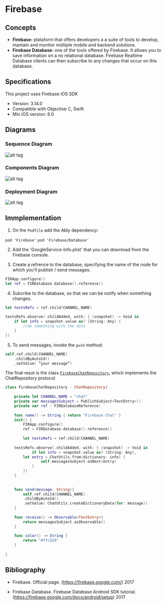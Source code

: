 # Firebase

## Concepts

- __Firebase:__ plataform that offers developers a a suite of tools to develop, mantain and monitor múltiple mobile and backend solutions.
- __Firebase Database__: one of the tools offered by Firebase. It allows you to save information on a no relational database. Firebase Realtime Database clients can then subscribe to any changes that occur on this database.

## Specifications

This project uses Firebase iOS SDK
- Version: 3.14.0
- Compatible with Objective C, Swift
- Min iOS version: 8.0

## Diagrams

### Sequence Diagram

![alt tag](https://raw.githubusercontent.com/Bruno125/Communication-Demo-Android/documentation/Documentation/Firebase/Diagrams/Diagrama%20de%20secuencia-%20Firebase.png)

### Components Diagram

![alt tag](https://raw.githubusercontent.com/Bruno125/Communication-Demo-Android/documentation/Documentation/Firebase/Diagrams/Diagrama%20de%20componentes%20Firebase.png)

### Deployment Diagram

![alt tag](https://raw.githubusercontent.com/Bruno125/Communication-Demo-Android/documentation/Documentation/Firebase/Diagrams/Diagrama%20de%20despliegue.png)

## Immplementation

1. On the `Podfile` add the Ably dependency:

`pod 'Firebase'`
`pod 'Firebase/Database'`

2. Add the 'GoogleService-Info.plist' that you can download from the Firebase console.

3. Create a refrence to the database, specifying the name of the node for which you'll publish / send messages.

```swift
FIRApp.configure()
let ref = FIRDatabase.database().reference()

```

4. Subcribe to the database, so that we can be notify when something changes.

```swift
let textsRefs = ref.child(CHANNEL_NAME)
        
textsRefs.observe(.childAdded, with: { (snapshot) -> Void in
    if let info = snapshot.value as? [String: Any] {
        //do something with the data
    }
})

```

5. To send messages, invoke the `push` method:

```swift
self.ref.child(CHANNEL_NAME)
    .childByAutoId()
    .setValue( “your message”)
```

The final resut is the class [`FirebaseChatRepository`](https://github.com/Bruno125/Communication-Demo-iOS/blob/master/ChatDemos/Data/Impl/FirebaseChatRepository.swift), which implements the ChatRepository protocol

```swift
class FirebaseChatRepository : ChatRepository{
    
    private let CHANNEL_NAME = "chat"
    private var messagesSubject = PublishSubject<TextEntry>()
    private var ref : FIRDatabaseReference!
    
    func name() -> String { return "Firebase Chat" }
    init() {
        FIRApp.configure()
        ref = FIRDatabase.database().reference()
        
        let textsRefs = ref.child(CHANNEL_NAME)
        
    textsRefs.observe(.childAdded, with: { (snapshot) -> Void in
            if let info = snapshot.value as? [String: Any], 
        let entry = ChatUtils.from(dictionary: info) {
                self.messagesSubject.onNext(entry)
            }
        })
    }
    
    
    func send(message: String){
        self.ref.child(CHANNEL_NAME)
        .childByAutoId()
        .setValue( ChatUtils.createDictionaryData(for: message))
    }
    
    func receive() -> Observable<TextEntry>{
        return messagesSubject.asObservable()
    }
    
    func color() -> String {
        return "#ffc929"
    }
    
}

```


## Bibliography

- Firebase. Official page. (https://firebase.google.com/) 2017

- Firebase Database. Firebase Database Android SDK tutorial. (https://firebase.google.com/docs/android/setup) 2017

